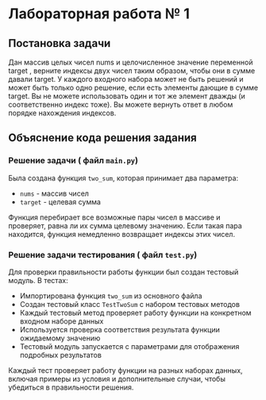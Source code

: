 # Лабораторная работа № 1

## Постановка задачи  
Дан массив целых чисел nums и целочисленное значение переменной target , верните индексы двух чисел таким образом, чтобы они в сумме давали target. У каждого входного набора может не быть решений и может быть только одно решение, если есть элементы дающие в сумме target. Вы не можете  использовать один и тот же элемент дважды (и соответственно индекс тоже). Вы можете вернуть ответ в любом порядке нахождения индексов.

## Объяснение кода решения задания
### Решение задачи ( файл `main.py`)
Была создана функция `two_sum`, которая принимает два параметра:
- `nums` - массив чисел
- `target` - целевая сумма

Функция перебирает все возможные пары чисел в массиве и проверяет, равна ли их сумма целевому значению. Если такая пара находится, функция немедленно возвращает индексы этих чисел.

### Решение задачи тестирования ( файл `test.py`)
Для проверки правильности работы функции был создан тестовый модуль. В тестах:
- Импортирована функция `two_sum` из основного файла
- Создан тестовый класс `TestTwoSum` с набором тестовых методов
- Каждый тестовый метод проверяет работу функции на конкретном входном наборе данных
- Используется проверка соответствия результата функции ожидаемому значению
- Тестовый модуль запускается с параметрами для отображения подробных результатов

Каждый тест проверяет работу функции на разных наборах данных, включая примеры из условия и дополнительные случаи, чтобы убедиться в правильности решения.
